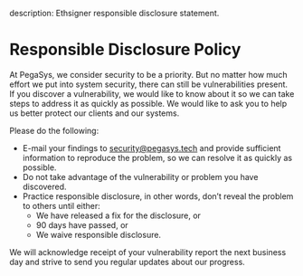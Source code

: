 description: Ethsigner responsible disclosure statement.
<!--- END of page meta data -->

# Responsible Disclosure Policy

At PegaSys, we consider security to be a priority. But no matter how much effort we put into system security, there can still be vulnerabilities present.
If you discover a vulnerability, we would like to know about it so we can take steps to address it as quickly as possible. We would like to ask you to help us better protect our clients and our systems.
 
Please do the following:

* E-mail your findings to security@pegasys.tech and provide sufficient information to reproduce the problem, so we can resolve it as quickly as possible.
* Do not take advantage of the vulnerability or problem you have discovered.
* Practice responsible disclosure, in other words, don’t reveal the problem to others until either:
    * We have released a fix for the disclosure, or 
    * 90 days have passed, or 
    * We waive responsible disclosure. 
 
We will acknowledge receipt of your vulnerability report the next business day and strive to send you regular updates about our progress.
